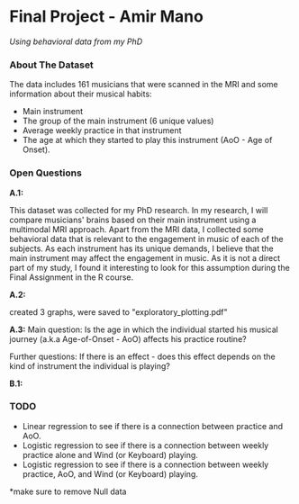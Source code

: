 # Final Project - Amir Mano #
*Using behavioral data from my PhD*

### About The Dataset ###
The data includes 161 musicians that were scanned in the MRI and some information about their musical habits:
- Main instrument
- The group of the main instrument (6 unique values)
- Average weekly practice in that instrument
- The age at which they started to play this instrument (AoO - Age of Onset).

### Open Questions ###
**A.1:**

This dataset was collected for my PhD research. 
In my research, I will compare musicians' brains based on their main instrument using a multimodal MRI approach. 
Apart from the MRI data, I collected some behavioral data that is relevant to the engagement in music of each of the subjects. 
As each instrument has its unique demands, I believe that the main instrument may affect the engagement in music. 
As it is not a direct part of my study, I found it interesting to look for this assumption during the Final Assignment in the R course.  

**A.2:**

created 3 graphs, were saved to "exploratory_plotting.pdf"

**A.3:**
Main question:
Is the age in which the individual started his musical journey (a.k.a Age-of-Onset - AoO) affects his practice routine?

Further questions:
If there is an effect - does this effect depends on the kind of instrument the individual is playing?

**B.1:**

### TODO ###
- Linear regression to see if there is a connection between practice and AoO.
- Logistic regression to see if there is a connection between weekly practice alone and Wind (or Keyboard) playing.
- Logistic regression to see if there is a connection between weekly practice, AoO, and Wind (or Keyboard) playing.

*make sure to remove Null data
